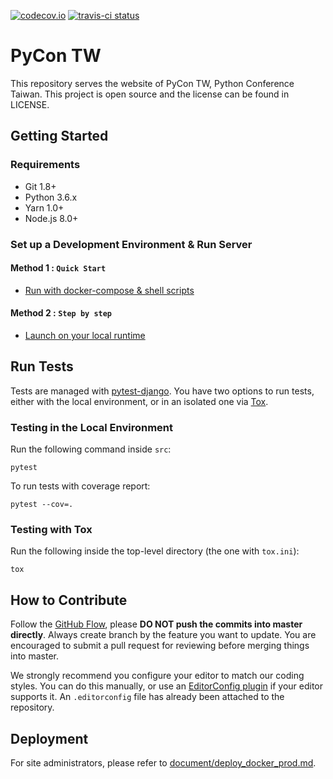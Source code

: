 [![codecov.io](https://codecov.io/github/pycontw/pycon.tw/coverage.svg?branch=master)](https://codecov.io/github/pycontw/pycon.tw?branch=master)
[![travis-ci status](https://api.travis-ci.org/pycontw/pycon.tw.svg?branch-master)](https://travis-ci.org/pycontw/pycon.tw)

# PyCon TW
 
This repository serves the website of PyCon TW, Python Conference Taiwan. This project is open source and the license can be found in LICENSE.

## Getting Started
 
### Requirements

- Git 1.8+
- Python 3.6.x
- Yarn 1.0+   
- Node.js 8.0+

### Set up a Development Environment & Run Server

#### Method 1 : `Quick Start`
* [ Run with docker-compose & shell scripts ](/document/deploy_docker_dev.md)
#### Method 2 : `Step by step`
* [ Launch on your local runtime ](/document/deploy_local_env_dev.md)

## Run Tests

Tests are managed with [pytest-django](http://pytest-django.readthedocs.org/en/latest/tutorial.html). You have two options to run tests, either with the local environment, or in an isolated one via [Tox](http://tox.readthedocs.org/en/latest/).


### Testing in the Local Environment

Run the following command inside `src`:

    pytest

To run tests with coverage report:

    pytest --cov=.


### Testing with Tox

Run the following inside the top-level directory (the one with `tox.ini`):

    tox


## How to Contribute

Follow the [GitHub Flow](https://guides.github.com/introduction/flow/), please **DO NOT push the commits into master directly**. Always create branch by the feature you want to update. You are encouraged to submit a pull request for reviewing before merging things into master.

We strongly recommend you configure your editor to match our coding styles. You can do this manually, or use an [EditorConfig plugin](http://editorconfig.org/#download) if your editor supports it. An `.editorconfig` file has already been attached to the repository.


## Deployment

For site administrators, please refer to [document/deploy_docker_prod.md](/document/deploy_docker_prod.md).
